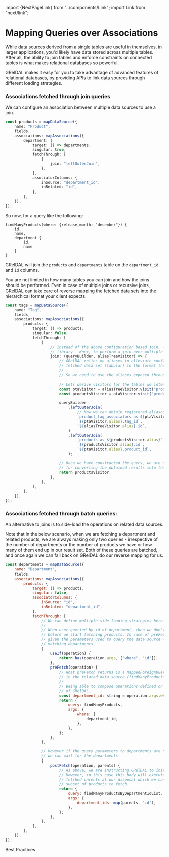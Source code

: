import {NextPageLink} from "../components/Link";
import Link from "next/link";

# Mapping Queries over Associations

While data sources derived from a single tables are useful in themselves, in larger applications, you'd likely have data stored across multiple tables. After all, the ability to join tables and enforce constraints on connected tables is what makes relational databases so powerful.

GRelDAL makes it easy for you to take advantage of advanced features of relational databases, by providing APIs to link data sources through different loading strategies.

### Associations fetched through join queries

We can configure an association between multiple data sources to use a join.

```ts
const products = mapDataSource({
    name: "Product",
    fields,
    associations: mapAssociations({
        department: {
            target: () => departments,
            singular: true,
            fetchThrough: [
                {
                    join: "leftOuterJoin",
                },
            ],
            associatorColumns: {
                inSource: "department_id",
                inRelated: "id",
            },
        },
    }),
});
```

So now, for a query like the following:

```
findManyProducts(where: {release_month: "december"}) {
    id,
    name,
    department {
        id,
        name
    }
}
```

GRelDAL will join the `products` and `departments` table on the `department_id` and `id` columns.

You are not limited in how many tables you can join and how the joins should be performed. Even in case of multiple joins or recursive joins, GRelDAL can take care of reverse mapping the fetched data sets into the hierarchical format your client expects.

```ts
const tags = mapDataSource({
    name: "Tag",
    fields,
    associations: mapAssociations({
        products: {
            target: () => products,
            singular: false,
            fetchThrough: [
                {
                    // Instead of the above configuration based join, we are now tapping into the underlying data access
                    // library - Knex, to perform a join over multiple tables.
                    join: (queryBuilder, aliasTreeVisitor) => {
                        // GRelDAL relies on aliases to alleviate conflicts and to properly map the
                        // fetched data set (tabular) to the format the client expects (hierarchical).
                        //
                        // So we need to use the aliases exposed through aliasTreeVisitor when querying the data source

                        // Lets derive visitors for the tables we intend to join
                        const ptaVisitor = aliasTreeVisitor.visit("product_tag_associators");
                        const productsVisitor = ptaVisitor.visit("products");

                        queryBuilder
                            .leftOuterJoin(
                                // Now we can obtain registered aliases from these visitors and use them in our queries
                                `product_tag_associators as ${ptaVisitor.alias}`,
                                `${ptaVisitor.alias}.tag_id`,
                                `${aliasTreeVisitor.alias}.id`,
                            )
                            .leftOuterJoin(
                                `products as ${productsVisitor.alias}`,
                                `${productsVisitor.alias}.id`,
                                `${ptaVisitor.alias}.product_id`,
                            );

                        // Once we have constructed the query, we are done. We don't have to write any mapping logic
                        // for converting the obtained results into the hierarchy of fields.
                        return productsVisitor;
                    },
                },
            ],
        },
    }),
});
```

### Associations fetched through batch queries:

An alternative to joins is to side-load the operations on related data sources.

Note that in the below scenario, when we are fetching a department and related products, we are always making only two queries - irrespective of the number of departments or the number of products we have or how many of them end up in our result set. Both of these queries are batched, and once again we can fall back on GRelDAL do our reverse mapping for us.

```js
const departments = mapDataSource({
    name: "Department",
    fields,
    associations: mapAssociations({
        products: {
            target: () => products,
            singular: false,
            associatorColumns: {
                inSource: "id",
                inRelated: "department_id",
            },
            fetchThrough: [
                // We can define multiple side-loading strategies here.
                //
                // When user queried by id of department, then we don't have to wait for the query on departments to complete
                // before we start fetching products. In case of preFetch strategy, these queries can happen in parallel, because
                // given the parameters used to query the data source we can start a parallel query to fetch all the products in
                // matching departments
                {
                    useIf(operation) {
                        return has(operation.args, ["where", "id"]);
                    },
                    preFetch(operation) {
                        // What preFetch returns is a MappedForeignQuery - which basically points to another operation
                        // in the related data source (findManyProducts) and the arguments needed to initiate this operation.
                        //
                        // Being able to compose operations defined on multiple data sources is one of the most compelling features
                        // of GRelDAL.
                        const department_id: string = operation.args.where.id;
                        return {
                            query: findManyProducts,
                            args: {
                                where: {
                                    department_id,
                                },
                            },
                        };
                    },
                },

                // However if the query parameters to departments are not enough to identify which products we need to fetch,
                // we can wait for the departments
                {
                    postFetch(operation, parents) {
                        // As above, we are instructing GRelDAL to initiate another operation in a foreign data source.
                        // However, in this case this body will execute once the query on parents has finished. So we have an array of
                        // fetched parents at our disposal which we can use to identify additional arguments to narrow down the
                        // subset of products to fetch.
                        return {
                            query: findManyProductsByDepartmentIdList,
                            args: {
                                department_ids: map(parents, "id"),
                            },
                        };
                    },
                },
            ],
        },
    }),
});

```

<NextPageLink>Best Practices</NextPageLink>
